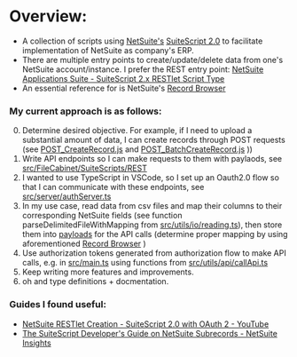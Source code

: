 # Overview:
- A collection of scripts using [NetSuite's](https://www.netsuite.com/portal/home.shtml) [SuiteScript 2.0](https://docs.oracle.com/en/cloud/saas/netsuite/ns-online-help/article_4140956840.html) to facilitate implementation of NetSuite as company's ERP.
- There are multiple entry points to create/update/delete data from one's NetSuite account/instance. I prefer the REST entry point: [NetSuite Applications Suite - SuiteScript 2.x RESTlet Script Type](https://docs.oracle.com/en/cloud/saas/netsuite/ns-online-help/section_4387799403.html)
- An essential reference for is NetSuite's [Record Browser](https://system.netsuite.com/help/helpcenter/en_US/srbrowser/Browser2024_2/script/record/account.html) 

### My current approach is as follows:
0. Determine desired objective. For example, if I need to upload a substantial amount of data, I can create records through POST requests (see [POST_CreateRecord.js](https://github.com/AndrewGarwood/NetSuite/blob/master/SuiteCloud/src/FileCabinet/SuiteScripts/REST/POST_CreateRecord.js) and [POST_BatchCreateRecord.js](https://github.com/AndrewGarwood/NetSuite/blob/master/SuiteCloud/src/FileCabinet/SuiteScripts/REST/POST_BatchCreateRecord.js) ))
1. Write API endpoints so I can make requests to them with paylaods, see [src/FileCabinet/SuiteScripts/REST](https://github.com/AndrewGarwood/NetSuite/tree/master/SuiteCloud/src/FileCabinet/SuiteScripts/REST)
2. I wanted to use TypeScript in VSCode, so I set up an Oauth2.0 flow so that I can communicate with these endpoints, see [src/server/authServer.ts](https://github.com/AndrewGarwood/NetSuite/blob/master/SuiteCloud/src/server/authServer.ts)
3. In my use case, read data from csv files and map their columns to their corresponding NetSuite fields (see function parseDelimitedFileWithMapping from [src/utils/io/reading.ts](https://github.com/AndrewGarwood/NetSuite/blob/master/SuiteCloud/src/utils/io/reading.ts)), then store them into [payloads](https://github.com/AndrewGarwood/NetSuite/blob/master/SuiteCloud/src/utils/api/samplePayloads.ts) for the API calls (determine proper mapping by using aforementioned [Record Browser](https://system.netsuite.com/help/helpcenter/en_US/srbrowser/Browser2024_2/script/record/account.html) )
4. Use authorization tokens generated from authorization flow to make API calls, e.g. in [src/main.ts](https://github.com/AndrewGarwood/NetSuite/blob/master/SuiteCloud/src/main.ts) using functions from [src/utils/api/callApi.ts](https://github.com/AndrewGarwood/NetSuite/blob/master/SuiteCloud/src/utils/api/callApi.ts)
5. Keep writing more features and improvements.
6. oh and type definitions + docmentation.

### Guides I found useful: 
- [NetSuite RESTlet Creation - SuiteScript 2.0 with OAuth 2 - YouTube](https://www.youtube.com/watch?v=MAOMQp5dh0U)
- [The SuiteScript Developer's Guide on NetSuite Subrecords - NetSuite Insights](https://netsuite.smash-ict.com/suitescript-developers-guide-on-netsuite-subrecords-part-1/)
